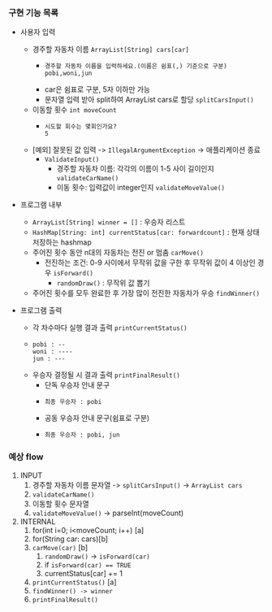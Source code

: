 ### 구현 기능 목록

- 사용자 입력
    - 경주할 자동차 이름 `ArrayList[String] cars[car]`
      - ```text
        경주할 자동차 이름을 입력하세요.(이름은 쉼표(,) 기준으로 구분)
        pobi,woni,jun
        ```
      - car은 쉼표로 구분, 5자 이하만 가능
      - 문자열 입력 받아 split하여 ArrayList cars로 할당 `splitCarsInput()`
    - 이동할 횟수 `int moveCount`
      - ```text
        시도할 회수는 몇회인가요?
        5
        ```
    - [예외] 잘못된 값 입력 -> `IllegalArgumentException` -> 애플리케이션 종료
      - `ValidateInput()`
        - 경주할 자동차 이름: 각각의 이름이 1-5 사이 길이인지 `validateCarName()` 
        - 이동 횟수: 입력값이 integer인지 `validateMoveValue()`


- 프로그램 내부
  - `ArrayList[String] winner = []` : 우승자 리스트
  - `HashMap[String: int] currentStatus[car: forwardcount]` : 현재 상태 저장하는 hashmap
  - 주어진 횟수 동안 n대의 자동차는 전진 or 멈춤 `carMove()`
    - 전진하는 조건: 0-9 사이에서 무작위 값을 구한 후 무작위 값이 4 이상인 경우 `isForward()`
      - `randomDraw()` : 무작위 값 뽑기
  - 주어진 횟수를 모두 완료한 후 가장 많이 전진한 자동차가 우승 `findWinner()`


- 프로그램 출력
  - 각 차수마다 실행 결과 출력 `printCurrentStatus()`
  - ```text
    pobi : --
    woni : ----
    jun : ---
    ```
  - 우승자 결정될 시 결과 출력 `printFinalResult()`
    - 단독 우승자 안내 문구
    - ```text
      최종 우승자 : pobi
      ```
    - 공동 우승자 안내 문구(쉼표로 구분)
    - ```text
      최종 우승자 : pobi, jun
      ```

### 예상 flow
1. INPUT
   1) 경주할 자동차 이름 문자열 -> `splitCarsInput()` -> `ArrayList cars`
   2) `validateCarName()`
   3) 이동할 횟수 문자열
   4) `validateMoveValue()` -> parseInt(moveCount)
2. INTERNAL
   1) for(int i=0; i<moveCount; i++) [a]
   2) for(String car: cars)[b]
   3) `carMove(car)` [b]
         1) `randomDraw()` -> `isForward(car)`
         2) if `isForward(car) == TRUE`
         3) currentStatus[car] += 1
   4) `printCurrentStatus()` [a]
   5) `findWinner() -> winner`
   6) `printFinalResult()`